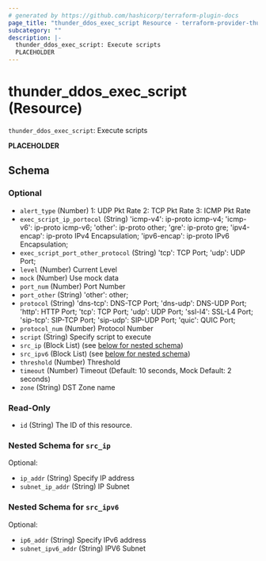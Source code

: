 ```yaml
---
# generated by https://github.com/hashicorp/terraform-plugin-docs
page_title: "thunder_ddos_exec_script Resource - terraform-provider-thunder"
subcategory: ""
description: |-
  thunder_ddos_exec_script: Execute scripts
  PLACEHOLDER
---
```


# thunder_ddos_exec_script (Resource)

`thunder_ddos_exec_script`: Execute scripts

__PLACEHOLDER__



<!-- schema generated by tfplugindocs -->
## Schema

### Optional

- `alert_type` (Number) 1: UDP Pkt Rate 2: TCP Pkt Rate 3: ICMP Pkt Rate
- `exec_script_ip_portocol` (String) 'icmp-v4': ip-proto icmp-v4; 'icmp-v6': ip-proto icmp-v6; 'other': ip-proto other; 'gre': ip-proto gre; 'ipv4-encap': ip-proto IPv4 Encapsulation; 'ipv6-encap': ip-proto IPv6 Encapsulation;
- `exec_script_port_other_protocol` (String) 'tcp': TCP Port; 'udp': UDP Port;
- `level` (Number) Current Level
- `mock` (Number) Use mock data
- `port_num` (Number) Port Number
- `port_other` (String) 'other': other;
- `protocol` (String) 'dns-tcp': DNS-TCP Port; 'dns-udp': DNS-UDP Port; 'http': HTTP Port; 'tcp': TCP Port; 'udp': UDP Port; 'ssl-l4': SSL-L4 Port; 'sip-tcp': SIP-TCP Port; 'sip-udp': SIP-UDP Port; 'quic': QUIC Port;
- `protocol_num` (Number) Protocol Number
- `script` (String) Specify script to execute
- `src_ip` (Block List) (see [below for nested schema](#nestedblock--src_ip))
- `src_ipv6` (Block List) (see [below for nested schema](#nestedblock--src_ipv6))
- `threshold` (Number) Threshold
- `timeout` (Number) Timeout (Default: 10 seconds, Mock Default: 2 seconds)
- `zone` (String) DST Zone name

### Read-Only

- `id` (String) The ID of this resource.

<a id="nestedblock--src_ip"></a>
### Nested Schema for `src_ip`

Optional:

- `ip_addr` (String) Specify IP address
- `subnet_ip_addr` (String) IP Subnet


<a id="nestedblock--src_ipv6"></a>
### Nested Schema for `src_ipv6`

Optional:

- `ip6_addr` (String) Specify IPv6 address
- `subnet_ipv6_addr` (String) IPV6 Subnet


